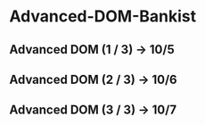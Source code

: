 # Advanced-DOM-Bankist
 
## Advanced DOM (1 / 3) -> 10/5

## Advanced DOM (2 / 3) -> 10/6

## Advanced DOM (3 / 3) -> 10/7
